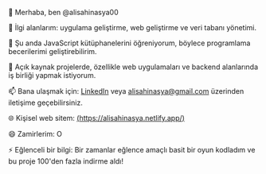 👋 Merhaba, ben @alisahinasya00

👀 İlgi alanlarım: uygulama geliştirme, web geliştirme ve veri tabanı yönetimi.

🌱 Şu anda JavaScript kütüphanelerini öğreniyorum, böylece programlama becerilerimi geliştirebilirim.

💞️ Açık kaynak projelerde, özellikle web uygulamaları ve backend alanlarında iş birliği yapmak istiyorum.

📫 Bana ulaşmak için: [LinkedIn](https://www.linkedin.com/in/alisahinasya00/) veya alisahinasya@gmail.com üzerinden iletişime geçebilirsiniz.

🌐 Kişisel web sitem: [(https://alisahinasya.netlify.app/)](https://alisahinasya.netlify.app/)

😄 Zamirlerim: O

⚡ Eğlenceli bir bilgi: Bir zamanlar eğlence amaçlı basit bir oyun kodladım ve bu proje 100'den fazla indirme aldı!
